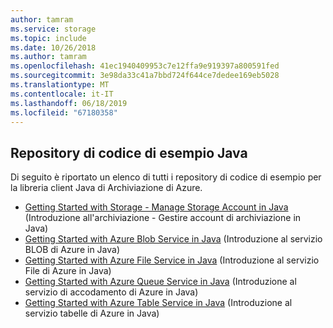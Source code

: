 ```yaml
---
author: tamram
ms.service: storage
ms.topic: include
ms.date: 10/26/2018
ms.author: tamram
ms.openlocfilehash: 41ec1940409953c7e12ffa9e919397a800591fed
ms.sourcegitcommit: 3e98da33c41a7bbd724f644ce7dedee169eb5028
ms.translationtype: MT
ms.contentlocale: it-IT
ms.lasthandoff: 06/18/2019
ms.locfileid: "67180358"
---
```

## <a name="java-sample-code-repositories"></a>Repository di codice di esempio Java

Di seguito è riportato un elenco di tutti i repository di codice di esempio per la libreria client Java di Archiviazione di Azure.

* [Getting Started with Storage - Manage Storage Account in Java](https://azure.microsoft.com/resources/samples/storage-java-manage-storage-accounts/) (Introduzione all'archiviazione - Gestire account di archiviazione in Java)
* [Getting Started with Azure Blob Service in Java](https://azure.microsoft.com/resources/samples/storage-blob-java-getting-started/) (Introduzione al servizio BLOB di Azure in Java)
* [Getting Started with Azure File Service in Java](https://azure.microsoft.com/resources/samples/storage-file-java-getting-started/) (Introduzione al servizio File di Azure in Java)
* [Getting Started with Azure Queue Service in Java](https://azure.microsoft.com/resources/samples/storage-queue-java-getting-started/) (Introduzione al servizio di accodamento di Azure in Java)
* [Getting Started with Azure Table Service in Java](https://azure.microsoft.com/resources/samples/storage-table-java-getting-started/) (Introduzione al servizio tabelle di Azure in Java)